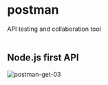# postman
API testing and collaboration tool<br>
<br>
## Node.js first API
![postman-get-03](https://github.com/danielurra/postman/assets/51704179/7a825b93-7ebe-49b4-a3ec-ea4aa92a29b8)<br>

